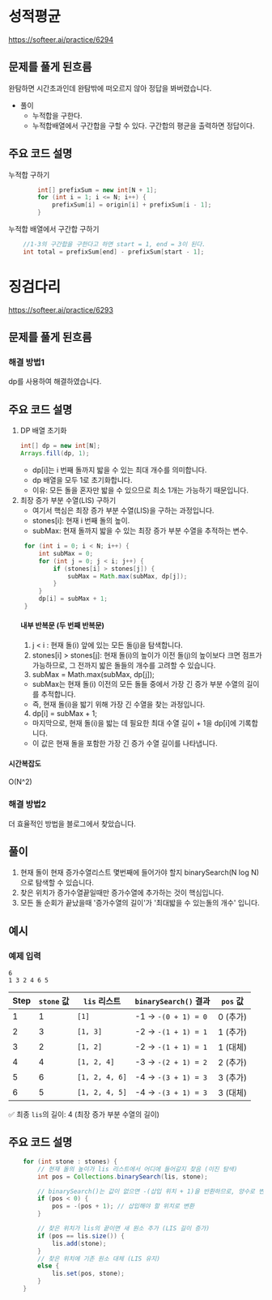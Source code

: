 # 성적평균
https://softeer.ai/practice/6294

## 문제를 풀게 된흐름
완탐하면 시간초과인데 완탐밖에 떠오르지 않아 정답을 봐버렸습니다.
- 풀이
    - 누적합을 구한다.
    - 누적합배열에서 구간합을 구할 수 있다. 구간합의 평균을 출력하면 정답이다.

## 주요 코드 설명

누적합 구하기
```Java
        int[] prefixSum = new int[N + 1];
        for (int i = 1; i <= N; i++) {
            prefixSum[i] = origin[i] + prefixSum[i - 1];
        }
```
누적합 배열에서 구간합 구하기
```Java
    //1-3의 구간합을 구한다고 하면 start = 1, end = 3이 된다.
    int total = prefixSum[end] - prefixSum[start - 1];
```

# 징검다리
https://softeer.ai/practice/6293

## 문제를 풀게 된흐름
### 해결 방법1
dp를 사용하여 해결하였습니다.
## 주요 코드 설명
1. DP 배열 초기화
   ```java
   int[] dp = new int[N];
   Arrays.fill(dp, 1);
   ```
    - dp[i]는 i 번째 돌까지 밟을 수 있는 최대 개수를 의미합니다.
    - dp 배열을 모두 1로 초기화합니다.
    - 이유: 모든 돌을 혼자만 밟을 수 있으므로 최소 1개는 가능하기 때문입니다.
2. 최장 증가 부분 수열(LIS) 구하기
    - 여기서 핵심은 최장 증가 부분 수열(LIS)을 구하는 과정입니다.
    - stones[i]: 현재 i 번째 돌의 높이.
    - subMax: 현재 돌까지 밟을 수 있는 최장 증가 부분 수열을 추적하는 변수.
   ```java
    for (int i = 0; i < N; i++) {
        int subMax = 0;
        for (int j = 0; j < i; j++) {
            if (stones[i] > stones[j]) {
                subMax = Math.max(subMax, dp[j]);
            }
        }
        dp[i] = subMax + 1;
    }
   ```
   #### 내부 반복문 (두 번째 반복문)
    1. j < i : 현재 돌(i) 앞에 있는 모든 돌(j)을 탐색합니다.
    2. stones[i] > stones[j]: 현재 돌(i)의 높이가 이전 돌(j)의 높이보다 크면 점프가 가능하므로, 그 전까지 밟은 돌들의 개수를 고려할 수 있습니다.
    3. subMax = Math.max(subMax, dp[j]);
    - subMax는 현재 돌(i) 이전의 모든 돌들 중에서 가장 긴 증가 부분 수열의 길이를 추적합니다.
    - 즉, 현재 돌(i)을 밟기 위해 가장 긴 수열을 찾는 과정입니다.
    4. dp[i] = subMax + 1;
    - 마지막으로, 현재 돌(i)을 밟는 데 필요한 최대 수열 길이 + 1을 dp[i]에 기록합니다.
    - 이 값은 현재 돌을 포함한 가장 긴 증가 수열 길이를 나타냅니다.
#### 시간복잡도
O(N^2)

### 해결 방법2
더 효율적인 방법을 블로그에서 찾았습니다.
## 풀이
1. 현재 돌이 현재 증가수열리스트 몇번째에 들어가야 할지 binarySearch(N log N)으로 탐색할 수 있습니다.
2. 찾은 위치가 증가수열끝일때만 증가수열에 추가하는 것이 핵심입니다.
3. 모든 돌 순회가 끝났을때 '증가수열의 길이'가 '최대밟을 수 있는돌의 개수' 입니다.
## 예시
### 예제 입력

```
6
1 3 2 4 6 5
```

| Step | `stone` 값 | `lis` 리스트 | `binarySearch()` 결과 | `pos` 값 |
| --- | --- | --- | --- | --- |
| 1 | 1 | `[1]` | -1 → `-(0 + 1) = 0` | 0 (추가) |
| 2 | 3 | `[1, 3]` | -2 → `-(1 + 1) = 1` | 1 (추가) |
| 3 | 2 | `[1, 2]` | -2 → `-(1 + 1) = 1` | 1 (대체) |
| 4 | 4 | `[1, 2, 4]` | -3 → `-(2 + 1) = 2` | 2 (추가) |
| 5 | 6 | `[1, 2, 4, 6]` | -4 → `-(3 + 1) = 3` | 3 (추가) |
| 6 | 5 | `[1, 2, 4, 5]` | -4 → `-(3 + 1) = 3` | 3 (대체) |

✅ 최종 `lis`의 길이: 4 (최장 증가 부분 수열의 길이)

## 주요 코드 설명
```Java
    for (int stone : stones) {
        // 현재 돌의 높이가 lis 리스트에서 어디에 들어갈지 찾음 (이진 탐색)
        int pos = Collections.binarySearch(lis, stone);

        // binarySearch()는 값이 없으면 -(삽입 위치 + 1)을 반환하므로, 양수로 변환
        if (pos < 0) {
            pos = -(pos + 1); // 삽입해야 할 위치로 변환
        }

        // 찾은 위치가 lis의 끝이면 새 원소 추가 (LIS 길이 증가)
        if (pos == lis.size()) {
            lis.add(stone);
        }
        // 찾은 위치에 기존 원소 대체 (LIS 유지)
        else {
            lis.set(pos, stone);
        }
    }
```